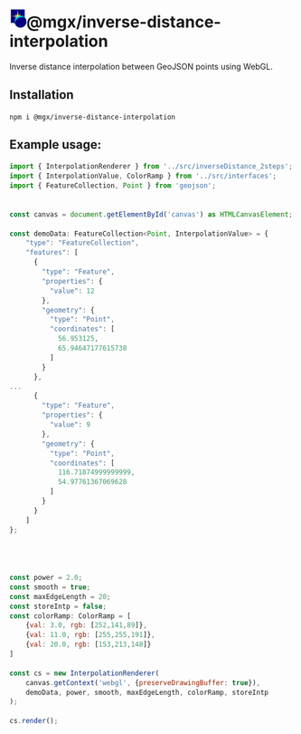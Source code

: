 <h1><img src="https://raw.githubusercontent.com/MichaelLangbein/mgx/main/logo.svg" width="30">@mgx/inverse-distance-interpolation</h1>

Inverse distance interpolation between GeoJSON points using WebGL.

## Installation

```
npm i @mgx/inverse-distance-interpolation
```


## Example usage:

```js
import { InterpolationRenderer } from '../src/inverseDistance_2steps';
import { InterpolationValue, ColorRamp } from '../src/interfaces';
import { FeatureCollection, Point } from 'geojson';


const canvas = document.getElementById('canvas') as HTMLCanvasElement;

const demoData: FeatureCollection<Point, InterpolationValue> = {
    "type": "FeatureCollection",
    "features": [
      {
        "type": "Feature",
        "properties": {
          "value": 12
        },
        "geometry": {
          "type": "Point",
          "coordinates": [
            56.953125,
            65.94647177615738
          ]
        }
      },
...
      {
        "type": "Feature",
        "properties": {
          "value": 9
        },
        "geometry": {
          "type": "Point",
          "coordinates": [
            116.71874999999999,
            54.97761367069628
          ]
        }
      }
    ]
};




const power = 2.0;
const smooth = true;
const maxEdgeLength = 20;
const storeIntp = false;
const colorRamp: ColorRamp = [
    {val: 3.0, rgb: [252,141,89]},
    {val: 11.0, rgb: [255,255,191]},
    {val: 20.0, rgb: [153,213,148]}
]

const cs = new InterpolationRenderer(
    canvas.getContext('webgl', {preserveDrawingBuffer: true}),
    demoData, power, smooth, maxEdgeLength, colorRamp, storeIntp
);

cs.render();

```
